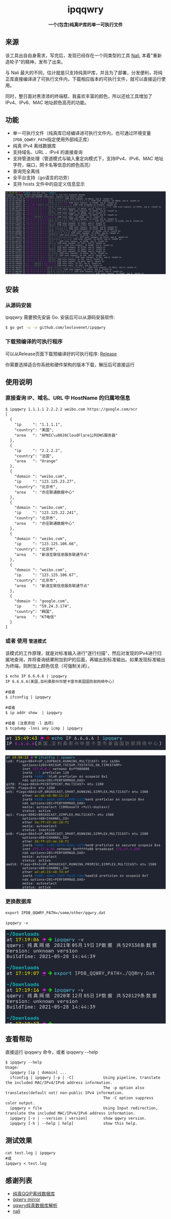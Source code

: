 <h1 align="center">
  <br>ipqqwry<br>
</h1>

<h4 align="center">一个(包含)纯真IP库的单一可执行文件</h4>


## 来源

该工具出自自身需求，写完后，发现已经存在一个同类型的工具 [Nali](https://github.com/zu1k/nali), 本着"重新造轮子"的精神，发布了出来。

与 Nali 最大的不同，估计就是只支持纯真IP库，并且为了部署，分发便利，将纯正库直接编译进了可执行文件内，下载相应版本的可执行文件，就可以直接运行使用。

同时，整日面对黑漆漆的终端框，我喜欢丰富的颜色，所以还给工具增加了IPv4、IPv6、MAC 地址颜色高亮的功能。

## 功能

- 单一可执行文件（纯真库已经编译进可执行文件内，也可通过环境变量`IPDB_QQWRY_PATH`指定使用外部纯正库）
- 纯真 IPv4 离线数据库
- 支持域名、URL 、IPv4 的直接查询
- 支持管道处理（管道模式与输入重定向模式下，支持IPv4、IPv6、MAC 地址字符，端口，网卡名等信息的颜色高亮）
- 查询完全离线
- 全平台支持（go语言的功劳）
- 支持 hosts 文件中的自定义信息显示

![pipeline with tcpdump command](./images/with-tcpdump.jpg)

## 安装

### 从源码安装

ipqqwry 需要预先安装 Go. 安装后可以从源码安装软件:

```sh
$ go get -u -v github.com/leolovenet/ipqqwry
```

### 下载预编译的可执行程序

可以从Release页面下载预编译好的可执行程序: [Release](https://github.com/leolovenet/ipqqwry/releases)

你需要选择适合你系统和硬件架构的版本下载，解压后可直接运行

## 使用说明

### 直接查询 IP、域名、URL 中 HostName 的归属地信息

```
$ ipqqwry 1.1.1.1 2.2.2.2 weibo.com https://google.com/ncr
[
  {
    "ip     ": "1.1.1.1",
    "country": "美国",
    "area   ": "APNIC\u0026CloudFlare公共DNS服务器"
  },
  {
    "ip     ": "2.2.2.2",
    "country": "法国",
    "area   ": "Orange"
  },
  {
    "domain ": "weibo.com",
    "ip     ": "123.125.23.27",
    "country": "北京市",
    "area   ": "亦庄联通数据中心"
  },
  {
    "domain ": "weibo.com",
    "ip     ": "123.125.22.241",
    "country": "北京市",
    "area   ": "亦庄联通数据中心"
  },
  {
    "domain ": "weibo.com",
    "ip     ": "123.125.106.66",
    "country": "北京市",
    "area   ": "新浪互联信息服务联通节点"
  },
  {
    "domain ": "weibo.com",
    "ip     ": "123.125.106.67",
    "country": "北京市",
    "area   ": "新浪互联信息服务联通节点"
  },
  {
    "domain ": "google.com",
    "ip     ": "59.24.3.174",
    "country": "韩国",
    "area   ": "KT电信"
  }
]
```

### 或者 使用 `管道模式`

该模式的工作原理，就是对标准输入进行"逐行扫描"，然后对发现的IPv4进行归属地查询，并将查询结果附加到IP的后面，再输出到标准输出。如果发现标准输出为终端，则附加上颜色信息（可强制关闭）。

```
$ echo IP 6.6.6.6 | ipqqwry
IP 6.6.6.6(美国,亚利桑那州华楚卡堡市美国国防部网络中心)

#或者
$ ifconfig | ipqqwry

#或者
$ ip addr show  | ipqqwry

#或者 (注意添加 -l 选项)
$ tcpdump -lnni any icmp | ipqqwry

```

![pipeline with echo command](./images/with-echo.jpg)


![pipeline with ifconfig command](./images/with-ifconfig.jpg)

### 更换数据库


```shell
export IPDB_QQWRY_PATH=/some/other/qqwry.dat

ipqqwry -v
```

![with other qqwry](./images/with-other-qqwry.jpg)

## 查看帮助

直接运行 ipqqwry 命令，或者 ipqqwry --help

```shell
$ ipqqwry --help
Usage:
  ipqqwry [ip | domain] ...
  ifconfig | ipqqwry [-p | -C]             Using pipeline, translate the included MAC/IPv4/IPv6 address information.
                                           The -p option also translates(default not) non-public IPv4 information.
                                           The -C option suppress color output.
  ipqqwry < file                           Using Input redirection, translate the included MAC/IPv4/IPv6 address information.
  ipqqwry [-v | --version | version]       show qqwry version.
  ipqqwry [-h | --help | help]             show this help.
```


## 测试效果
```shell
cat test.log | ipqqwry
#或
ipqqwry < test.log
```

## 感谢列表
- [纯真QQIP离线数据库](http://www.cz88.net/fox/ipdat.shtml)
- [qqwry mirror](https://qqwry.mirror.noc.one/)
- [qqwry纯真数据库解析](https://metacpan.org/pod/IP::QQWry)
- [nali](https://github.com/zu1k/nali)
